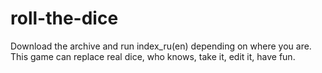 # roll-the-dice
Download the archive and run index_ru(en) depending on where you are. This game can replace real dice, who knows, take it, edit it, have fun.
